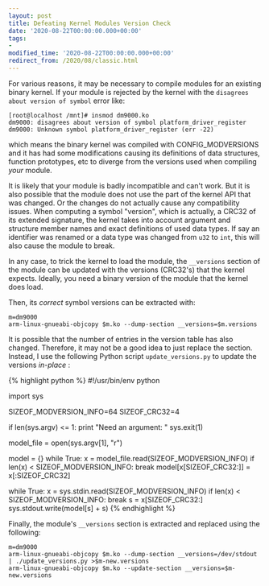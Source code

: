 ```yaml
---
layout: post
title: Defeating Kernel Modules Version Check
date: '2020-08-22T00:00:00.000+00:00'
tags:
- 
modified_time: '2020-08-22T00:00:00.000+00:00'
redirect_from: /2020/08/classic.html
---
```


For various reasons, it may be necessary to compile modules for an existing binary kernel.
If your module is rejected by the kernel with the `disagrees about version of symbol` error like:

~~~
[root@localhost /mnt]# insmod dm9000.ko
dm9000: disagrees about version of symbol platform_driver_register
dm9000: Unknown symbol platform_driver_register (err -22)
~~~

which means the binary kernel was compiled with CONFIG_MODVERSIONS and it has had some modifications causing its definitions of data structures, function prototypes, etc to diverge from the versions used when compiling  _your_  module.

It is likely that your module is badly incompatible and can't work. But it is also possible that the module
does not use the part of the kernel API that was changed. Or the changes do not actually cause any compatibility issues.
When computing a symbol "version", which is actually, a CRC32
of its extended signature, the kernel takes into account argument and structure member names and exact definitions of 
used data types. If say an identifier was renamed or a data type was changed from `u32` to `int`, this will also cause 
the module to break. 

In any case, to trick the kernel to load the module, the `__versions` section of the module can be updated with the versions (CRC32's) that the kernel expects. Ideally, you need a binary version of the module that the kernel does load.

Then, its  _correct_  symbol versions can be extracted with:

~~~
m=dm9000
arm-linux-gnueabi-objcopy $m.ko --dump-section __versions=$m.versions
~~~

It is possible that the number of entries in the version table has also changed. Therefore, it may not be a good idea to just replace the section. Instead, I use the following Python script `update_versions.py` to update the versions  _in-place_ :

{% highlight python %}
#!/usr/bin/env python

import sys

SIZEOF_MODVERSION_INFO=64
SIZEOF_CRC32=4

if len(sys.argv) <= 1:
	print "Need an argument: <model-file>"
	sys.exit(1)

model_file = open(sys.argv[1], "r")

model = {}
while True:
	x = model_file.read(SIZEOF_MODVERSION_INFO)
	if len(x) < SIZEOF_MODVERSION_INFO:
		break
	model[x[SIZEOF_CRC32:]] = x[:SIZEOF_CRC32]

while True:
	x = sys.stdin.read(SIZEOF_MODVERSION_INFO)
	if len(x) < SIZEOF_MODVERSION_INFO:
		break
	s = x[SIZEOF_CRC32:]
	sys.stdout.write(model[s] + s)
{% endhighlight %}

Finally, the module's `__versions` section is extracted and replaced using the following:

~~~
m=dm9000
arm-linux-gnueabi-objcopy $m.ko --dump-section __versions=/dev/stdout | ./update_versions.py >$m-new.versions
arm-linux-gnueabi-objcopy $m.ko --update-section __versions=$m-new.versions
~~~
